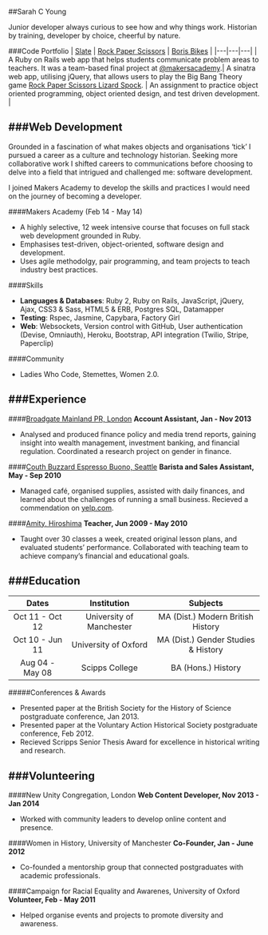 ##Sarah C Young

Junior developer always curious to see how and why things work. Historian by training, developer by choice, cheerful by nature.

###Code Portfolio
| [Slate](https://github.com/slateapp/slate) | [Rock Paper Scissors](https://github.com/sarahseewhy/RockPaperScissors) | [Boris Bikes](https://github.com/sarahseewhy/boris-bike) |
|---|---|---|
| A Ruby on Rails web app that helps students communicate problem areas to teachers. It was a team-based final project at [@makersacademy](https://github.com/makersacademy).| A sinatra web app, utilising jQuery, that allows users to play the Big Bang Theory game [Rock Paper Scissors Lizard Spock](https://www.youtube.com/watch?v=iapcKVn7DdY). | An assignment to practice object oriented programming, object oriented design, and test driven development. |

###Web Development
---------------
Grounded in a fascination of what makes objects and organisations ‘tick’ I pursued a career as a culture and technology historian. Seeking more collaborative work I shifted careers to communications before choosing to delve into a field that intrigued and challenged me: software development. 

I joined Makers Academy to develop the skills and practices I would need on the journey of becoming a developer. 

####Makers Academy (Feb 14 - May 14)
* A highly selective, 12 week intensive course that focuses on full stack web development grounded in Ruby. 
* Emphasises test-driven, object-oriented, software design and development.
* Uses agile methodolgy, pair programming, and team projects to teach industry best practices.

####Skills
* __Languages & Databases__: Ruby 2, Ruby on Rails, JavaScript, jQuery, Ajax, CSS3 & Sass, HTML5 & ERB, Postgres SQL, Datamapper
* __Testing__: Rspec, Jasmine, Capybara, Factory Girl
* __Web__: Websockets, Version control with GitHub, User authentication (Devise, Omniauth), Heroku, Bootstrap, API integration (Twilio, Stripe, Paperclip) 

####Community
* Ladies Who Code, Stemettes, Women 2.0.

###Experience
-------------
####[Broadgate Mainland PR, London](http://www.broadgatemainland.com/)
**Account Assistant, Jan - Nov 2013**
- Analysed and produced finance policy and media trend reports, gaining insight into wealth management, investment banking, and financial regulation. Coordinated a research project on gender in finance.

####[Couth Buzzard Espresso Buono, Seattle](http://www.buonobuzzard.com/)
**Barista and Sales Assistant, May - Sep 2010**
- Managed café, organised supplies, assisted with daily finances, and learned about the challenges of running a small business. Recieved a commendation on [yelp.com](http://www.yelp.com/biz/couth-buzzard-books-espresso-buono-seattle?hrid=dT-iGObshU73djKTdC1uPw).

####[Amity, Hiroshima](http://www.amityteachers.com/)
**Teacher, Jun 2009 - May 2010**
- Taught over 30 classes a week, created original lesson plans, and evaluated students’ performance. Collaborated with teaching team to achieve company’s financial and educational goals.

###Education
------------
|       Dates       |        Institution         |            Subjects                   |
| :---------------: | :------------------------: | :-----------------------------------: | 
| Oct 11 - Oct 12   | University of Manchester   | MA (Dist.) Modern British History     | 
| Oct 10 - Jun 11   | University of Oxford       | MA (Dist.) Gender Studies & History   |
| Aug 04 - May 08   | Scipps College             | BA (Hons.) History

#####Conferences & Awards
- Presented paper at the British Society for the History of Science postgraduate conference, Jan 2013.
- Presented paper at the Voluntary Action Historical Society postgraduate conference, Feb 2012.
- Recieved Scripps Senior Thesis Award for excellence in historical writing and research.


###Volunteering
---------------
####New Unity Congregation, London
**Web Content Developer, Nov 2013 - Jan 2014**
- Worked with community leaders to develop online content and presence.

####Women in History, University of Manchester
**Co-Founder, Jan - June 2012**
- Co-founded a mentorship group that connected postgraduates with academic professionals.

####Campaign for Racial Equality and Awarenes, University of Oxford
**Volunteer, Feb - May 2011**
- Helped organise events and projects to promote diversity and awareness.
